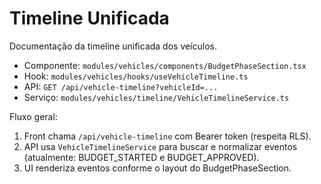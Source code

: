 # Timeline Unificada

Documentação da timeline unificada dos veículos.

- Componente: `modules/vehicles/components/BudgetPhaseSection.tsx`
- Hook: `modules/vehicles/hooks/useVehicleTimeline.ts`
- API: `GET /api/vehicle-timeline?vehicleId=...`
- Serviço: `modules/vehicles/timeline/VehicleTimelineService.ts`

Fluxo geral:
1. Front chama `/api/vehicle-timeline` com Bearer token (respeita RLS).
2. API usa `VehicleTimelineService` para buscar e normalizar eventos (atualmente: BUDGET_STARTED e BUDGET_APPROVED).
3. UI renderiza eventos conforme o layout do BudgetPhaseSection.
